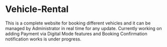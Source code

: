 # Vehicle-Rental
This is a complete website for booking different vehicles and it can be managed by Administrator in real time for any update. Currently working on adding Payment via Digital Mode features and Booking Confirmation notification works is under progress.
